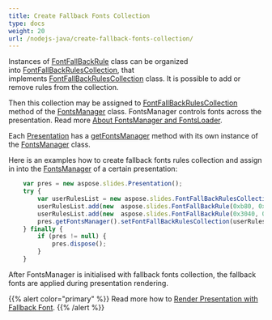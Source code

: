 ```yaml
---
title: Create Fallback Fonts Collection
type: docs
weight: 20
url: /nodejs-java/create-fallback-fonts-collection/
---
```


Instances of [FontFallBackRule](https://reference.aspose.com/slides/nodejs-java/aspose.slides/FontFallBackRule) class can be organized into [FontFallBackRulesCollection](https://reference.aspose.com/slides/nodejs-java/aspose.slides/FontFallBackRulesCollection), that implements [FontFallBackRulesCollection](https://reference.aspose.com/slides/nodejs-java/aspose.slides/FontFallBackRulesCollection) class. It is possible to add or remove rules from the collection.

Then this collection may be assigned to [FontFallBackRulesCollection](https://reference.aspose.com/slides/nodejs-java/aspose.slides/FontFallBackRulesCollection) method of the [FontsManager](https://reference.aspose.com/slides/nodejs-java/aspose.slides/FontsManager) class. FontsManager controls fonts across the presentation. Read more [About FontsManager and FontsLoader](/slides/nodejs-java/about-fontsmanager-and-fontsloader/).

Each [Presentation](https://reference.aspose.com/slides/nodejs-java/aspose.slides/Presentation) has a [getFontsManager](https://reference.aspose.com/slides/nodejs-java/aspose.slides/Presentation#getFontsManager--) method with its own instance of the [FontsManager](https://reference.aspose.com/slides/nodejs-java/aspose.slides/FontsManager) class.

Here is an examples how to create fallback fonts rules collection and assign in into the [FontsManager](https://reference.aspose.com/slides/nodejs-java/aspose.slides/Presentation#getFontsManager--) of a certain presentation:  

```javascript
    var pres = new aspose.slides.Presentation();
    try {
        var userRulesList = new aspose.slides.FontFallBackRulesCollection();
        userRulesList.add(new  aspose.slides.FontFallBackRule(0xb80, 0xbff, "Vijaya"));
        userRulesList.add(new  aspose.slides.FontFallBackRule(0x3040, 0x309f, "MS Mincho, MS Gothic"));
        pres.getFontsManager().setFontFallBackRulesCollection(userRulesList);
    } finally {
        if (pres != null) {
            pres.dispose();
        }
    }
```

After FontsManager is initialised with fallback fonts collection, the fallback fonts are applied during presentation rendering.

{{% alert color="primary" %}} 
Read more how to [Render Presentation with Fallback Font](/slides/nodejs-java/render-presentation-with-fallback-font/).
{{% /alert %}}
